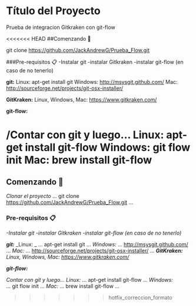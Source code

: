 # Título del Proyecto
Prueba de integracion Gitkraken con git-flow

<<<<<<< HEAD
##Comenzando 🚀

git clone https://github.com/JackAndrewG/Prueba_Flow.git

###Pre-requisitos 📋
-Instalar git
-instalar Gitkraken
-instalar git-flow (en caso de no tenerlo) 

**git:**
Linux: apt-get install git
Windows: http://msysgit.github.com/
Mac: http://sourceforge.net/projects/git-osx-installer/

**GitKraken:**
Linux, Windows, Mac: https://www.gitkraken.com/

**git-flow:**

/Contar con git y luego...
Linux: apt-get install git-flow
Windows:  git flow init
Mac: brew install git-flow
=======
## Comenzando 🚀

_Clonar el proyecto_
...
git clone https://github.com/JackAndrewG/Prueba_Flow.git
...

### Pre-requisitos 📋
_-Instalar git_
_-instalar Gitkraken_
_-instalar git-flow (en caso de no tenerlo)_ 

_**git:**_
_Linux: _
...
apt-get install git
...
_Windows:_ 
...
http://msysgit.github.com/
...
_Mac:_
...
http://sourceforge.net/projects/git-osx-installer/
...
_**GitKraken:**_
_Linux, Windows, Mac:_ 
_https://www.gitkraken.com/_

_**git-flow:**_

_Contar con git y luego..._
_Linux:_ 
...
apt-get install git-flow
...
_Windows:_  
...
git flow init
...
_Mac:_ 
...
brew install git-flow
...
>>>>>>> hotfix_correccion_formato
